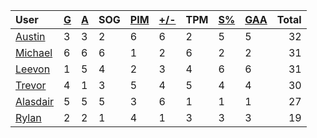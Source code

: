 | User | [G](https://github.com/rylancole/world-juniors/blob/master/STANDINGS.md#goals) | [A](https://github.com/rylancole/world-juniors/blob/master/STANDINGS.md#assists) | SOG | [PIM](https://github.com/rylancole/world-juniors/blob/master/STANDINGS.md#penalties-in-minutes) | [+/-](https://github.com/rylancole/world-juniors/blob/master/STANDINGS.md#plus--minus) | TPM | [S%](https://github.com/rylancole/world-juniors/blob/master/STANDINGS.md#save-percentage) | [GAA](https://github.com/rylancole/world-juniors/blob/master/STANDINGS.md#goals-against-average) | Total |
| :--- | ---- | ---- | ---- | ---- | ---- | ---- | ---- | ---- |  -----: |
| [Austin](https://github.com/rylancole/world-juniors/blob/master/ROSTERS.md#Austin) | 3 | 3 | 2 | 6 | 6 | 2 | 5 | 5 | 32 |
| [Michael](https://github.com/rylancole/world-juniors/blob/master/ROSTERS.md#Michael) | 6 | 6 | 6 | 1 | 2 | 6 | 2 | 2 | 31 |
| [Leevon](https://github.com/rylancole/world-juniors/blob/master/ROSTERS.md#Leevon) | 1 | 5 | 4 | 2 | 3 | 4 | 6 | 6 | 31 |
| [Trevor](https://github.com/rylancole/world-juniors/blob/master/ROSTERS.md#Trevor) | 4 | 1 | 3 | 5 | 4 | 5 | 4 | 4 | 30 |
| [Alasdair](https://github.com/rylancole/world-juniors/blob/master/ROSTERS.md#Alasdair) | 5 | 5 | 5 | 3 | 6 | 1 | 1 | 1 | 27 |
| [Rylan](https://github.com/rylancole/world-juniors/blob/master/ROSTERS.md#Rylan) | 2 | 2 | 1 | 4 | 1 | 3 | 3 | 3 | 19 |
